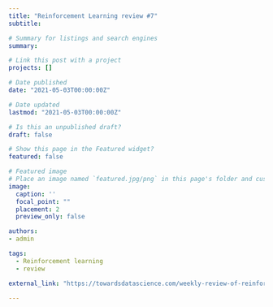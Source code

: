 ```yaml
---
title: "Reinforcement Learning review #7"
subtitle: 

# Summary for listings and search engines
summary: 

# Link this post with a project
projects: []

# Date published
date: "2021-05-03T00:00:00Z"

# Date updated
lastmod: "2021-05-03T00:00:00Z"

# Is this an unpublished draft?
draft: false

# Show this page in the Featured widget?
featured: false

# Featured image
# Place an image named `featured.jpg/png` in this page's folder and customize its options here.
image:
  caption: ''
  focal_point: ""
  placement: 2
  preview_only: false

authors:
- admin

tags:
  - Reinforcement learning
  - review

external_link: "https://towardsdatascience.com/weekly-review-of-reinforcement-learning-papers-7-e5c726c2fafd?sk=ab04089a8009d0b9c098a80b6dde42d2"

---
```











